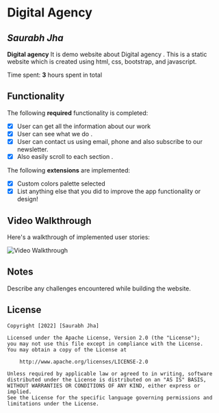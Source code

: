 # Digital Agency

## *Saurabh Jha*

**Digital agency** It is demo website about Digital agency . This is a static website which is created using html, css, bootstrap, and javascript.

Time spent: **3** hours spent in total

## Functionality

The following **required** functionality is completed:

* [x] User can get all the information about our work
* [x] User can see what we do .
* [x] User can contact us using email, phone and also subscribe to our newsletter.
* [x] Also easily scroll to each section .

The following **extensions** are implemented:

* [x] Custom colors palette selected
* [x] List anything else that you did to improve the app functionality or design!

## Video Walkthrough

Here's a walkthrough of implemented user stories:

<img src='https://j.gifs.com/nRjP9Y.gif' title='Video Walkthrough' width='' alt='Video Walkthrough' />



## Notes

Describe any challenges encountered while building the website.

## License

    Copyright [2022] [Saurabh Jha]

    Licensed under the Apache License, Version 2.0 (the "License");
    you may not use this file except in compliance with the License.
    You may obtain a copy of the License at

        http://www.apache.org/licenses/LICENSE-2.0

    Unless required by applicable law or agreed to in writing, software
    distributed under the License is distributed on an "AS IS" BASIS,
    WITHOUT WARRANTIES OR CONDITIONS OF ANY KIND, either express or implied.
    See the License for the specific language governing permissions and
    limitations under the License.
